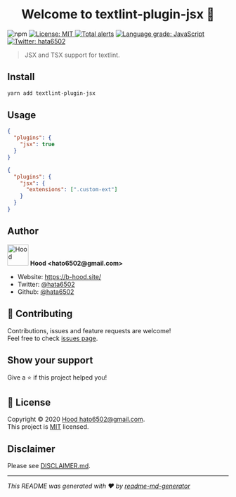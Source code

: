 <h1 align="center">Welcome to textlint-plugin-jsx 👋</h1>
<p>
  <img alt="npm" src="https://img.shields.io/npm/v/textlint-plugin-jsx" />
  <a href="https://github.com/blue-hood/textlint-plugin-jsx/blob/master/LICENSE" target="_blank">
    <img alt="License: MIT" src="https://img.shields.io/badge/License-MIT-yellow.svg" />
  </a>
  <a href="https://lgtm.com/projects/g/blue-hood/textlint-plugin-jsx/alerts/"><img alt="Total alerts" src="https://img.shields.io/lgtm/alerts/g/blue-hood/textlint-plugin-jsx.svg?logo=lgtm&logoWidth=18"/></a>
  <a href="https://lgtm.com/projects/g/blue-hood/textlint-plugin-jsx/context:javascript"><img alt="Language grade: JavaScript" src="https://img.shields.io/lgtm/grade/javascript/g/blue-hood/textlint-plugin-jsx.svg?logo=lgtm&logoWidth=18"/></a>
  <a href="https://twitter.com/hata6502" target="_blank">
    <img alt="Twitter: hata6502" src="https://img.shields.io/twitter/follow/hata6502.svg?style=social" />
  </a>
</p>

> JSX and TSX support for textlint.

## Install

```sh
yarn add textlint-plugin-jsx
```

## Usage

```json
{
  "plugins": {
    "jsx": true
  }
}
```

```json
{
  "plugins": {
    "jsx": {
      "extensions": [".custom-ext"]
    }
  }
}
```

## Author

<p>
  <img alt="Hood" src="https://avatars.githubusercontent.com/blue-hood" width="48" />
  <b>Hood &lt;hato6502@gmail.com&gt;</b>
</p>

- Website: https://b-hood.site/
- Twitter: [@hata6502](https://twitter.com/hata6502)
- Github: [@hata6502](https://github.com/hata6502)

## 🤝 Contributing

Contributions, issues and feature requests are welcome!<br />Feel free to check [issues page](https://github.com/blue-hood/textlint-plugin-jsx/issues).

## Show your support

Give a ⭐️ if this project helped you!

## 📝 License

Copyright © 2020 [Hood <hato6502@gmail.com>](https://github.com/hata6502).<br />
This project is [MIT](https://github.com/blue-hood/textlint-plugin-jsx/blob/master/LICENSE) licensed.

## Disclaimer

Please see [DISCLAIMER.md](https://github.com/blue-hood/textlint-plugin-jsx/blob/master/DISCLAIMER.md).

---

_This README was generated with ❤️ by [readme-md-generator](https://github.com/kefranabg/readme-md-generator)_
